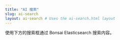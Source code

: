 ```yaml
---
title: "AI 搜索"
slug: ai-search
layout: ai-search # Uses the ai-search.html layout
---
```


使用下方的搜索框通过 Bonsai Elasticsearch 搜索内容。 